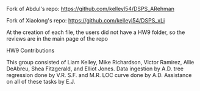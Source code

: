 Fork of Abdul's repo: https://github.com/kelleyl54/DSPS_ARehman

Fork of Xiaolong's repo: https://github.com/kelleyl54/DSPS_xLi 

At the creation of each file, the users did not have a HW9 folder, so the reviews are in the main page of the repo

HW9 Contributions

This group consisted of Liam Kelley, Mike Richardson, Victor Ramirez, Allie DeAbreu, Shea Fitzgerald, and Elliot Jones. Data ingestion by A.D. tree regression done by V.R. S.F. and M.R. LOC curve done by A.D. Assistance on all of these tasks by E.J.
